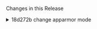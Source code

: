 Changes in this Release

<details><summary>18d272b change apparmor mode</summary>
change apparmor mode
</details>